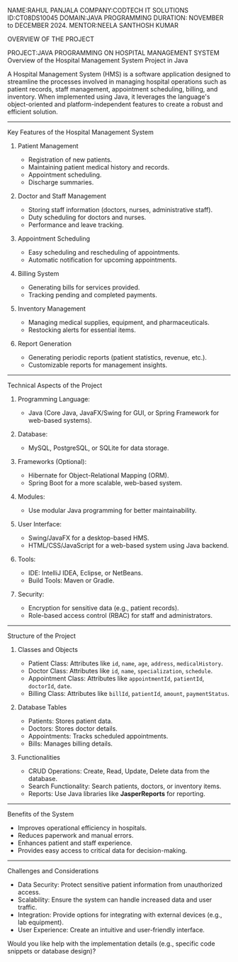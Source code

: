 NAME:RAHUL PANJALA
COMPANY:CODTECH IT SOLUTIONS
ID:CT08DS10045
DOMAIN:JAVA PROGRAMMING
DURATION: NOVEMBER to DECEMBER 2024.
MENTOR:NEELA SANTHOSH KUMAR

OVERVIEW OF THE PROJECT

PROJECT:JAVA PROGRAMMING ON HOSPITAL MANAGEMENT SYSTEM
 Overview of the Hospital Management System Project in Java

A Hospital Management System (HMS) is a software application designed to streamline the processes involved in managing hospital operations such as patient records, staff management, appointment scheduling, billing, and inventory. When implemented using Java, it leverages the language's object-oriented and platform-independent features to create a robust and efficient solution.

---

Key Features of the Hospital Management System

1. Patient Management  
   - Registration of new patients.  
   - Maintaining patient medical history and records.  
   - Appointment scheduling.  
   - Discharge summaries.

2. Doctor and Staff Management  
   - Storing staff information (doctors, nurses, administrative staff).  
   - Duty scheduling for doctors and nurses.  
   - Performance and leave tracking.

3. Appointment Scheduling
   - Easy scheduling and rescheduling of appointments.  
   - Automatic notification for upcoming appointments.

4. Billing System  
   - Generating bills for services provided.  
   - Tracking pending and completed payments.  

5. Inventory Management  
   - Managing medical supplies, equipment, and pharmaceuticals.  
   - Restocking alerts for essential items.

6. Report Generation  
   - Generating periodic reports (patient statistics, revenue, etc.).  
   - Customizable reports for management insights.

---

Technical Aspects of the Project

1. Programming Language:  
   - Java (Core Java, JavaFX/Swing for GUI, or Spring Framework for web-based systems).  

2. Database:  
   - MySQL, PostgreSQL, or SQLite for data storage.  

3. Frameworks (Optional):  
   - Hibernate for Object-Relational Mapping (ORM).  
   - Spring Boot for a more scalable, web-based system.  

4. Modules:  
   - Use modular Java programming for better maintainability.  

5. User Interface:  
   - Swing/JavaFX for a desktop-based HMS.  
   - HTML/CSS/JavaScript for a web-based system using Java backend.  

6. Tools:  
   - IDE: IntelliJ IDEA, Eclipse, or NetBeans.  
   - Build Tools: Maven or Gradle.  

7. Security:  
   - Encryption for sensitive data (e.g., patient records).  
   - Role-based access control (RBAC) for staff and administrators.  

---

Structure of the Project

1. Classes and Objects 
   - Patient Class: Attributes like `id`, `name`, `age`, `address`, `medicalHistory`.  
   - Doctor Class: Attributes like `id`, `name`, `specialization`, `schedule`.  
   - Appointment Class: Attributes like `appointmentId`, `patientId`, `doctorId`, `date`.  
   - Billing Class: Attributes like `billId`, `patientId`, `amount`, `paymentStatus`.

2. Database Tables 
   - Patients: Stores patient data.  
   - Doctors: Stores doctor details.  
   - Appointments: Tracks scheduled appointments.  
   - Bills: Manages billing details.  

3. Functionalities  
   - CRUD Operations: Create, Read, Update, Delete data from the database.  
   - Search Functionality: Search patients, doctors, or inventory items.  
   - Reports: Use Java libraries like **JasperReports** for reporting.  

---

Benefits of the System

- Improves operational efficiency in hospitals.  
- Reduces paperwork and manual errors.  
- Enhances patient and staff experience.  
- Provides easy access to critical data for decision-making.

---

Challenges and Considerations

- Data Security: Protect sensitive patient information from unauthorized access.  
- Scalability: Ensure the system can handle increased data and user traffic.  
- Integration: Provide options for integrating with external devices (e.g., lab equipment).  
- User Experience: Create an intuitive and user-friendly interface.  

Would you like help with the implementation details (e.g., specific code snippets or database design)?
